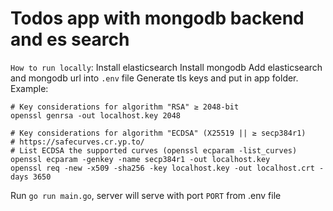 # Todos app with mongodb backend and es search

```How to run locally```:
Install elasticsearch
Install mongodb
Add elasticsearch and mongodb url into ```.env``` file
Generate tls keys and put in app folder.
Example:
```
# Key considerations for algorithm "RSA" ≥ 2048-bit
openssl genrsa -out localhost.key 2048

# Key considerations for algorithm "ECDSA" (X25519 || ≥ secp384r1)
# https://safecurves.cr.yp.to/
# List ECDSA the supported curves (openssl ecparam -list_curves)
openssl ecparam -genkey -name secp384r1 -out localhost.key
openssl req -new -x509 -sha256 -key localhost.key -out localhost.crt -days 3650
```
Run ```go run main.go```, server will serve with port ```PORT```  from .env file
